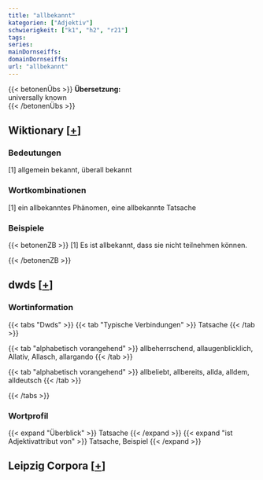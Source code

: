 ```yaml
---
title: "allbekannt"
kategorien: ["Adjektiv"]
schwierigkeit: ["k1", "h2", "r21"]
tags:
series:
mainDornseiffs:
domainDornseiffs:
url: "allbekannt"
---
```


{{< betonenÜbs >}}
**Übersetzung:**  
universally known  
{{< /betonenÜbs >}}

## Wiktionary [[+](https://de.wiktionary.org/wiki/allbekannt)]

### Bedeutungen
[1] allgemein bekannt, überall bekannt  

### Wortkombinationen
[1] ein allbekanntes Phänomen, eine allbekannte Tatsache  

### Beispiele
{{< betonenZB >}}
[1] Es ist allbekannt, dass sie nicht teilnehmen können.  

{{< /betonenZB >}}


## dwds [[+](https://www.dwds.de/wb/allbekannt)]

### Wortinformation
{{< tabs "Dwds" >}}
{{< tab "Typische Verbindungen" >}}
Tatsache
{{< /tab >}}

{{< tab "alphabetisch vorangehend" >}}
allbeherrschend, allaugenblicklich, Allativ, Allasch, allargando
{{< /tab >}}

{{< tab "alphabetisch vorangehend" >}}
allbeliebt, allbereits, allda, alldem, alldeutsch
{{< /tab >}}

{{< /tabs >}}

### Wortprofil
{{< expand "Überblick" >}} Tatsache {{< /expand >}}
{{< expand "ist Adjektivattribut von" >}} Tatsache, Beispiel {{< /expand >}}

## Leipzig Corpora [[+](https://corpora.uni-leipzig.de/en/res?word=allbekannt&corpusId=deu_newscrawl-public_2018)]

